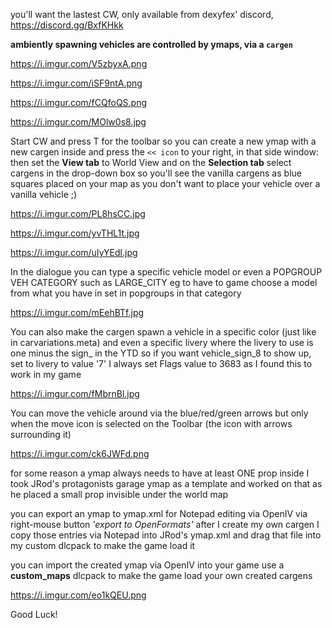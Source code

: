 you'll want the lastest CW, only available from dexyfex' discord, https://discord.gg/BxfKHkk 

**ambiently spawning vehicles are controlled by ymaps, via a ```cargen```**

https://i.imgur.com/V5zbyxA.png

https://i.imgur.com/iSF9ntA.png

https://i.imgur.com/fCQfoQS.png

https://i.imgur.com/MOlw0s8.jpg

Start CW and press T for the toolbar 
so you can create a new ymap with a new cargen inside
and press the ```<< icon```  to your right, in that side window:
then set the **View tab** to World View and on the **Selection tab** select cargens in the drop-down box
so you'll see the vanilla cargens as blue squares placed on your map as you don't want to place your vehicle over a vanilla vehicle ;)

https://i.imgur.com/PL8hsCC.jpg

https://i.imgur.com/yvTHL1t.jpg

https://i.imgur.com/uIyYEdl.jpg

In the dialogue you can type a specific vehicle model 
or even a POPGROUP VEH CATEGORY such as LARGE_CITY eg to have to game choose a model from what you have in set in popgroups in that category

https://i.imgur.com/mEehBTf.jpg

You can also make the cargen spawn a vehicle in a specific color (just like in carvariations.meta) and even a specific livery 
where the livery to use is one minus the sign_ in the YTD 
so if you want vehicle_sign_8 to show up, set to livery to value '7'
I always set Flags value to 3683 as I found this to work in my game

https://i.imgur.com/fMbrnBl.jpg

You can move the vehicle around via the blue/red/green arrows but only when the move icon is selected on the Toolbar (the icon with arrows surrounding it)

https://i.imgur.com/ck6JWFd.png

for some reason a ymap always needs to have at least ONE prop inside I took JRod's protagonists garage ymap as a template and worked on that as he placed a small prop invisible under the world map

you can export an ymap to ymap.xml for Notepad editing via OpenIV via right-mouse button *'export to OpenFormats'*
after I create my own cargen I copy those entries via Notepad into JRod's ymap.xml and drag that file into my custom dlcpack to make the game load it

you can import the created ymap via OpenIV into your game
use a **custom_maps** dlcpack to make the game load your own created cargens

https://i.imgur.com/eo1kQEU.png

Good Luck!